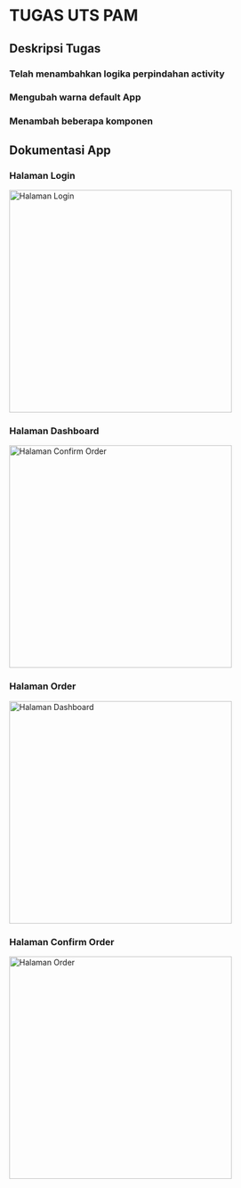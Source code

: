 # TUGAS UTS PAM
## Deskripsi Tugas
### Telah menambahkan logika perpindahan activity
### Mengubah warna default App
### Menambah beberapa komponen



## Dokumentasi App

### Halaman Login
<img src="https://github.com/user-attachments/assets/22445ac6-c5b3-449d-8bcb-197b501621c5" alt="Halaman Login" width="400"/>

### Halaman Dashboard
<img src="https://github.com/user-attachments/assets/0834ebdb-d8b7-472f-96d5-4e5497092f38" alt="Halaman Confirm Order" width="400"/>



### Halaman Order
<img src="https://github.com/user-attachments/assets/6ab8dd57-db89-4657-b4a9-51db1f8842c5" alt="Halaman Dashboard" width="400"/>



### Halaman Confirm Order
<img src="https://github.com/user-attachments/assets/9a150b64-c697-4a67-a1f0-a11b102cb8e1" alt="Halaman Order" width="400"/>



